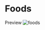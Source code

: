 # Foods

Preview
![foods](https://github.com/ParhamChari/Foods/assets/138799659/a0dc3cc9-2557-4df0-b4b0-dbb875650619)
